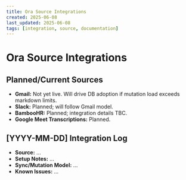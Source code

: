 ```yaml
---
title: Ora Source Integrations
created: 2025-06-08
last_updated: 2025-06-08
tags: [integration, source, documentation]
---
```


# Ora Source Integrations

## Planned/Current Sources

- **Gmail:** Not yet live. Will drive DB adoption if mutation load exceeds markdown limits.
- **Slack:** Planned; will follow Gmail model.
- **BambooHR:** Planned; integration details TBC.
- **Google Meet Transcriptions:** Planned.

## [YYYY-MM-DD] Integration Log

- **Source:** ...
- **Setup Notes:** ...
- **Sync/Mutation Model:** ...
- **Known Issues:** ...

